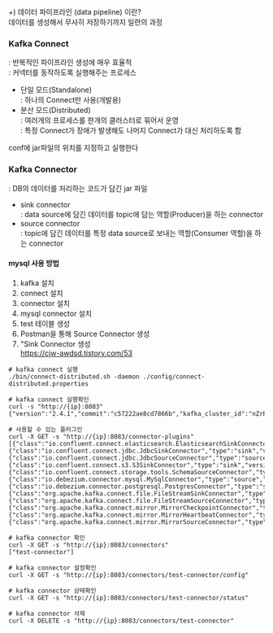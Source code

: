 +) 데이터 파이프라인 (data pipeline) 이란?    
데이터를 생성해서 무사히 저장하기까지 일련의 과정    
    
### Kafka Connect
: 반복적인 파이프라인 생성에 매우 효율적   
: 커넥터를 동작하도록 실행해주는 프로세스    
- 단일 모드(Standalone)     
  : 하나의 Connect만 사용(개발용)   
- 분산 모드(Distributed)   
  : 여러개의 프로세스를 한개의 클러스터로 묶어서 운영   
  : 특정 Connect가 장애가 발생해도 나머지 Connect가 대신 처리하도록 함    
  
conf에 jar파일의 위치를 지정하고 실행한다     
    
### Kafka Connector
: DB의 데이터를 처리하는 코드가 담긴 jar 파일   
- sink connector   
  : data source에 담긴 데이터를 topic에 담는 역할(Producer)을 하는 connector   
- source connector   
  : topic에 담긴 데이터를 특정 data source로 보내는 역할(Consumer 역할)을 하는 connector    
  
 #### mysql 사용 방법
 1. kafka 설치
 2. connect 설치
 3. connector 설치
 4. mysql connector 설치
 5. test 테이블 생성
 6. Postman을 통해 Source Connector 생성
 7. "Sink Connector 생성   
https://cjw-awdsd.tistory.com/53
 
```
# kafka connect 실행
./bin/connect-distributed.sh -daemon ./config/connect-distributed.properties

# kafka connect 실행확인
curl -s "http://{ip}:8083"           
{"version":"2.4.1","commit":"c57222ae8cd7866b","kafka_cluster_id":"nZrPY3j5SKOUwqeGk68dsg"}

# 사용할 수 있는 플러그인
curl -X GET -s "http://{ip}:8083/connector-plugins"
[{"class":"io.confluent.connect.elasticsearch.ElasticsearchSinkConnector","type":"sink","version":"5.5.1"},{"class":"io.confluent.connect.jdbc.JdbcSinkConnector","type":"sink","version":"5.5.1"},{"class":"io.confluent.connect.jdbc.JdbcSourceConnector","type":"source","version":"5.5.1"},{"class":"io.confluent.connect.s3.S3SinkConnector","type":"sink","version":"5.5.1"},{"class":"io.confluent.connect.storage.tools.SchemaSourceConnector","type":"source","version":"2.4.1"},{"class":"io.debezium.connector.mysql.MySqlConnector","type":"source","version":"1.3.1.Final"},{"class":"io.debezium.connector.postgresql.PostgresConnector","type":"source","version":"1.2.1.Final"},{"class":"org.apache.kafka.connect.file.FileStreamSinkConnector","type":"sink","version":"2.4.1"},{"class":"org.apache.kafka.connect.file.FileStreamSourceConnector","type":"source","version":"2.4.1"},{"class":"org.apache.kafka.connect.mirror.MirrorCheckpointConnector","type":"source","version":"1"},{"class":"org.apache.kafka.connect.mirror.MirrorHeartbeatConnector","type":"source","version":"1"},{"class":"org.apache.kafka.connect.mirror.MirrorSourceConnector","type":"source","version":"1"}]

# kafka connector 확인
curl -X GET -s "http://{ip}:8083/connectors"
["test-connector"]

# kafka connector 설정확인
curl -X GET -s "http://{ip}:8083/connectors/test-connector/config"

# kafka connector 상태확인
curl -X GET -s "http://{ip}:8083/connectors/test-connector/status"

# kafka connector 삭제
curl -X DELETE -s "http://{ip}:8083/connectors/test-connector"
```

